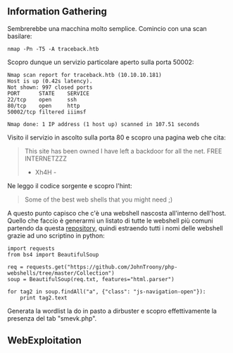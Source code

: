 ## Information Gathering

Sembrerebbe una macchina molto semplice. Comincio con una scan basilare:

```
nmap -Pn -T5 -A traceback.htb
```

Scopro dunque un servizio particolare aperto sulla porta 50002:

```
Nmap scan report for traceback.htb (10.10.10.181)
Host is up (0.42s latency).
Not shown: 997 closed ports
PORT      STATE    SERVICE
22/tcp    open     ssh
80/tcp    open     http
50002/tcp filtered iiimsf

Nmap done: 1 IP address (1 host up) scanned in 107.51 seconds
```

Visito il servizio in ascolto sulla porta 80 e scopro una pagina web che cita:

> This site has been owned
> I have left a backdoor for all the net. FREE INTERNETZZZ
> - Xh4H - 

Ne leggo il codice sorgente e scopro l'hint:

> Some of the best web shells that you might need ;)

A questo punto capisco che c'è una webshell nascosta all'interno dell'host. Quello che faccio è generarmi un listato di tutte le webshell più comuni partendo da questa [repository](https://github.com/JohnTroony/php-webshells/tree/master/Collection), quindi estraendo tutti i nomi delle webshell grazie ad uno scriptino in python:

```
import requests
from bs4 import BeautifulSoup

req = requests.get("https://github.com/JohnTroony/php-webshells/tree/master/Collection")
soup = BeautifulSoup(req.txt, features="html.parser")

for tag2 in soup.findAll("a", {"class": "js-navigation-open"}):
    print tag2.text
```

Generata la wordlist la do in pasto a dirbuster e scopro effettivamente la presenza del tab "smevk.php".

## WebExploitation
